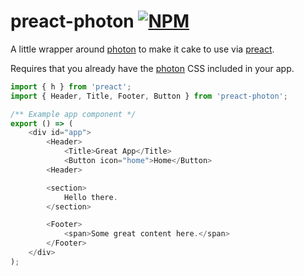 # preact-photon [![NPM](http://img.shields.io/npm/v/preact-photon.svg?style=flat)](https://www.npmjs.org/package/preact-photon)

A little wrapper around [photon] to make it cake to use via [preact].

Requires that you already have the [photon] CSS included in your app.

```js
import { h } from 'preact';
import { Header, Title, Footer, Button } from 'preact-photon';

/** Example app component */
export () => (
	<div id="app">
		<Header>
			<Title>Great App</Title>
			<Button icon="home">Home</Button>
		<Header>

		<section>
			Hello there.
		</section>

		<Footer>
			<span>Some great content here.</span>
		</Footer>
	</div>
);
```

[photon]: https://github.com/connors/photon
[preact]: https://github.com/developit/preact
